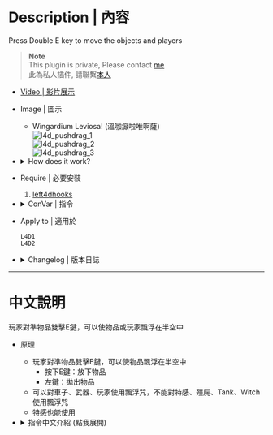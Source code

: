 # Description | 內容
Press Double E key to move the objects and players

> __Note__ <br/>
This plugin is private, Please contact [me](/#私人插件列表-private-plugins-list)<br/>
此為私人插件, 請聯繫[本人](/#私人插件列表-private-plugins-list)

* [Video | 影片展示](https://youtu.be/2f0Rk4AcmFk)

* Image | 圖示
	* Wingardium Leviosa! (溫咖癲啦唯啊薩)
	<br/>![l4d_pushdrag_1](image/l4d_pushdrag_1.gif)
	<br/>![l4d_pushdrag_2](image/l4d_pushdrag_2.jpg)
	<br/>![l4d_pushdrag_3](image/l4d_pushdrag_3.jpg)

* <details><summary>How does it work?</summary>

	* Aim the car or player or item -> press double E -> use mouse to move the object on air.
	* Press E again to release the object or Left mouse to throw the object.
	* Infected can move object too.
</details>

* Require | 必要安裝
	1. [left4dhooks](https://forums.alliedmods.net/showthread.php?t=321696)

* <details><summary>ConVar | 指令</summary>

	* cfg/sourcemod/l4d_pushdrag.cfg
		```php
		// 0: Disable survivor grab, 1: Survivor grab object, 2:, Survivor grab teamate 3: Survivor grab all
		l4d_pushdrag_survivor_grab "3"

		// 0: Disable infected grab, 1: Infected grab object, 2:, Infected grab teamate 3: Infected grab all
		l4d_pushdrag_infected_grab "2"

		// Player with these flag have access to Grab object (Empty=Everyone, -1=No one)
		l4d_pushdrag_access_flags ""

		// Grab distance within this range
		l4d_pushdrag_grab_distance "400"

		// Grab tank rock distance within this range
		l4d_pushdrag_grab_rock_distance "400"

		// Press which button twice to grab the objects, , 131072=Shift, 4=Ctrl, 32=Use, 8192=Reload, 524288=Middle Mouse
		// You can add numbers together, ex: 655360=Shift + Middle Mouse
		l4d_pushdrag_grab_buttons "32"

		// Block players using keys when grabbing the objects. (0=Disable, 1=Attack, 2=Attack2, 4=Reload, 7=All, add numbers together)
		l4d_pushdrag_grab_block_key "6"

		// If 1, Prevent players from taking damage with the objects they grab.
		l4d_pushdrag_grab_protect "1"

		// The velocity of the objects when players throw
		l4d_pushdrag_throw_force "2000.0"

		// Hold Distance when grabbing a player
		l4d_pushdrag_player_hold_distance "70.0"

		// Hold Distance when grabbing a weapon
		l4d_pushdrag_weapon_hold_distance "50.0"

		// Hold Distance when grabbing a hittable prop
		l4d_pushdrag_hittable_hold_distance "200.0"

		// Hold Distance when grabbing a moveable prop (including pipe bomb, fuel barrel, holiday gift...)
		l4d_pushdrag_prop_hold_distance "120.0"

		// Hold Distance when grabbing a tank rock
		l4d_pushdrag_rock_hold_distance "300.0"

		// How long can players grab a player
		l4d_pushdrag_player_duration "15.0"

		// How long can players grab a weapon
		l4d_pushdrag_weapon_duration "30.0"

		// How long can players grab a hittable prop
		l4d_pushdrag_hittable_duration "10.0"

		// How long can players grab a moveable prop
		l4d_pushdrag_prop_duration "15.0"

		// How long can players grab a tank rock
		l4d_pushdrag_rock_duration "8.0"

		// Change player move speed when grabbing a player
		l4d_pushdrag_player_speed "180.0"

		// Change player move speed when grabbing a weapon
		l4d_pushdrag_weapon_speed "210.0"

		// Change player move speed when grabbing a hittable prop
		l4d_pushdrag_hittable_speed "100.0"

		// Change player move speed when grabbing a moveable prop
		l4d_pushdrag_prop_speed "150.0"

		// Change player move speed when grabbing a tank rock
		l4d_pushdrag_rock_speed "220.0"

		// If 1, player can press 'Attack2' key to release himself if grabbed by another player
		l4d_pushdrag_grabbed_player_release "1"

		// If 1, incapacitated survivor can grab the objects
		l4d_pushdrag_incap_grab_enable "1"

		// If 1, player can grab the incapacitated survivor
		l4d_pushdrag_grab_incap_enable "1"
		```
</details>

* Apply to | 適用於
	```
	L4D1
	L4D2
	```

* <details><summary>Changelog | 版本日誌</summary>

	* v1.5h (2025-9-16)
	* v1.4h (2024-3-9)
		* Update cvars

	* v1.3h (2023-6-16)
		* Grab tank rock distance
		* Grab the incapacitated survivor

	* v1.2h (2023-6-14)
		* Grab a tank rock, pipe bomb projectile.
		* Player can press 'Attack2' key to release himself if grabbed by another player.
		* Trigger the alarm if grab alarm cars.
		* Tank/Witch can push away the objects which gabbed by players on the patch.

	* v1.1h
		* Drag and throw prop_fuel_barrel

	* v1.0h
		* Remake Code
		* Add more Convars
		* Safely drag and throw objects
		* Prevent players from taking damage with the objects they grab.
		* How long can players grab a object.
		* Change player move speed when grabbing a object.
		* Block players using keys when grabbing the objects.

	* v12
		* [Original Plugin by panxiaohai](https://forums.alliedmods.net/showthread.php?t=140673)
</details>

- - - -
# 中文說明
玩家對準物品雙擊E鍵，可以使物品或玩家飄浮在半空中

* 原理
	* 玩家對準物品雙擊E鍵，可以使物品飄浮在半空中
    	* 按下E鍵：放下物品
    	* 左鍵：拋出物品
	* 可以對車子、武器、玩家使用飄浮咒，不能對特感、殭屍、Tank、Witch使用飄浮咒
	* 特感也能使用

* <details><summary>指令中文介紹 (點我展開)</summary>

	* cfg/sourcemod/l4d_pushdrag.cfg
		```php
		// 0: 禁止人類使用飄浮咒, 1: 人類可以抓取物品, 2:, 人類可以抓取隊友 3: 人類可以抓取物品與隊友
		l4d_pushdrag_survivor_grab "3"

		// 0: 禁止特感使用飄浮咒, 1: 特感可以抓取物品, 2:, 特感可以抓取隊友 3: 特感可以抓取物品與隊友
		l4d_pushdrag_infected_grab "2"

		// 擁有這些權限的玩家，才可以使用飄浮咒 (留白 = 任何人都能, -1: 無人)
		l4d_pushdrag_access_flags ""

		// 可以抓400公尺範圍內的 物品
		l4d_pushdrag_grab_distance "400"

		// 可以抓400公尺範圍內 Tank丟出去的石頭
		l4d_pushdrag_grab_rock_distance "400"

		// 哪個按鍵雙擊兩下可以使用飄浮咒? 131072=Shift鍵, 4=Ctrl鍵, 32=E鍵, 8192=R鍵, 524288=滾輪鍵
		// 可以數字相加, 譬如: 655360=必須同時按 "Shift鍵+滾輪鍵"
		l4d_pushdrag_grab_buttons "32"

		// 當玩家被其他人使用飄浮咒控制時，禁止使用以下按鈕. (0=關閉這項功能, 1=左鍵, 2=右鍵, 4=裝彈, 請將數字相加起來, 7=全部)
		l4d_pushdrag_grab_block_key "6"

		// 為1時，玩家再操控的車子的期間不會砸傷自己
		l4d_pushdrag_grab_protect "1"

		// 玩家把物品丟出去的力道
		l4d_pushdrag_throw_force "2000.0"

		// 抓取隊友的時候，飄浮在空中與你保持的距離
		l4d_pushdrag_player_hold_distance "70.0"

		// 抓取武器的時候，飄浮在空中與你保持的距離
		l4d_pushdrag_weapon_hold_distance "50.0"

		// 抓取車子的時候，飄浮在空中與你保持的距離
		l4d_pushdrag_hittable_hold_distance "200.0"

		// 抓取物品的時候，飄浮在空中與你保持的距離 (包含土製炸彈, 汽油桶, 禮物盒等等...)
		l4d_pushdrag_prop_hold_distance "120.0"

		// 抓取Tank丟出去的石頭時候，飄浮在空中與你保持的距離
		l4d_pushdrag_rock_hold_distance "300.0"

		// 抓取隊友，只能控制15秒
		l4d_pushdrag_player_duration "15.0"

		// 抓取武器，只能控制30秒
		l4d_pushdrag_weapon_duration "30.0"

		// 抓取車子，只能控制10秒
		l4d_pushdrag_hittable_duration "10.0"

		// 抓取物品，只能控制15秒
		l4d_pushdrag_prop_duration "15.0"

		// 抓取Tank丟出去的石頭，只能控制8秒
		l4d_pushdrag_rock_duration "8.0"

		// 抓取隊友，能移動的速度
		l4d_pushdrag_player_speed "180.0"

		// 抓取武器，能移動的速度
		l4d_pushdrag_weapon_speed "210.0"

		// 抓取車子，能移動的速度
		l4d_pushdrag_hittable_speed "100.0"

		// 抓取物品，能移動的速度
		l4d_pushdrag_prop_speed "150.0"

		// 抓取Tank丟出去的石頭，能移動的速度
		l4d_pushdrag_rock_speed "220.0"

		// 為1時，玩家被其他人使用飄浮咒控制時，可以按下 '右鍵' 釋放自己
		l4d_pushdrag_grabbed_player_release "1"

		// 為1時，倒地的玩家也能使用飄浮咒
		l4d_pushdrag_incap_grab_enable "1"

		// 為1時，可以抓取倒地的玩家
		l4d_pushdrag_grab_incap_enable "1"
		```
</details>

